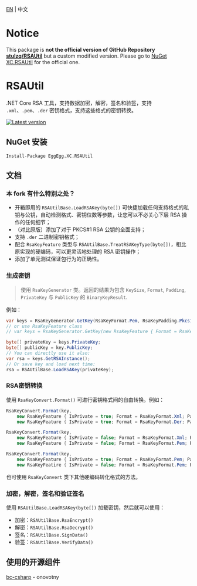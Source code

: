 [EN](https://github.com/YYHEggEgg/EggEgg.XC.RSAUtil/tree/master/README.md) | 中文

# Notice

This package is **not the official version of GitHub Repository [stulzq/RSAUtil](https://github.com/stulzq/RSAUtil)** but a custom modified version. Please go to [NuGet XC.RSAUtil](https://www.nuget.org/packages/XC.RSAUtil) for the official one.

# RSAUtil
.NET Core RSA 工具，支持数据加密，解密，签名和验签，支持 `.xml`、`.pem`、`.der` 密钥格式，支持这些格式的密钥转换。

[![Latest version](https://img.shields.io/nuget/v/EggEgg.XC.RSAUtil.svg?style=flat-square)](https://www.nuget.org/packages/EggEgg.XC.RSAUtil/)


## NuGet 安装
````shell
Install-Package EggEgg.XC.RSAUtil
````

## 文档

### 本 fork 有什么特别之处？

- 开箱即用的 `RSAUtilBase.LoadRSAKey(byte[])` 可快捷加载任何支持格式的私钥与公钥，自动检测格式、密钥位数等参数，让您可以不必关心下层 RSA 操作的任何细节；
- （对比原版）添加了对于 PKCS#1 RSA 公钥的全面支持；
- 支持 `.der` 二进制密钥格式；
- 配合 `RsaKeyFeature` 类型与 `RSAUtilBase.TreatRSAKeyType(byte[])`，相比原实现的硬编码，可以更灵活地处理的 RSA 密钥操作；
- 添加了单元测试保证包行为的正确性。

### 生成密钥

> 使用 `RsaKeyGenerator` 类。返回的结果为包含 `KeySize`, `Format`, `Padding`, `PrivateKey` 与 `PublicKey` 的 `BinaryKeyResult`.

例如：

```csharp
var keys = RsaKeyGenerator.GetKey(RsaKeyFormat.Pem, RsaKeyPadding.Pkcs1, 2048);
// or use RsaKeyFeature class
// var keys = RsaKeyGenerator.GetKey(new RsaKeyFeature { Format = RsaKeyFormat.Der, Padding = RsaKeyPadding.Pkcs1 }, 2048);

byte[] privateKey = keys.PrivateKey;
byte[] publicKey = key.PublicKey;
// You can directly use it also:
var rsa = keys.GetRSAInstance();
// Or save key and load next time:
rsa = RSAUtilBase.LoadRSAKey(privateKey);
```

### RSA密钥转换

使用 `RsaKeyConvert.Format()` 可进行密钥格式间的自由转换。例如：

```cs
RsaKeyConvert.Format(key,
    new RsaKeyFeature { IsPrivate = true; Format = RsaKeyFormat.Xml; Padding = RsaKeyPadding.Xml }, 
    new RsaKeyFeature { IsPrivate = true; Format = RsaKeyFormat.Der; Padding = RsaKeyPadding.Pkcs1 });

RsaKeyConvert.Format(key,
    new RsaKeyFeature { IsPrivate = false; Format = RsaKeyFormat.Xml; Padding = RsaKeyPadding.Xml },
    new RsaKeyFeature { IsPrivate = false; Format = RsaKeyFormat.Pem; Padding = RsaKeyPadding.Pkcs1 });

RsaKeyConvert.Format(key, 
    new RsaKeyFeature { IsPrivate = true; Format = RsaKeyFormat.Pem; Padding = RsaKeyPadding.Pkcs1 },
    new RsaKeyFeatire { IsPrivate = false; Format = RsaKeyFormat.Pem; Padding = RsaKeyPadding.Pkcs8 });
```

也可使用 `RsaKeyConvert` 类下其他硬编码转化格式的方法。

### 加密，解密，签名和验证签名

使用 `RSAUtilBase.LoadRSAKey(byte[])` 加载密钥，然后就可以使用：

- 加密：`RSAUtilBase.RsaEncrypt()`
- 解密：`RSAUtilBase.RsaDecrypt()`
- 签名：`RSAUtilBase.SignData()`
- 验签：`RSAUtilBase.VerifyData()`

## 使用的开源组件

[bc-csharp](https://github.com/onovotny/bc-csharp "bc-csharp") - onovotny
